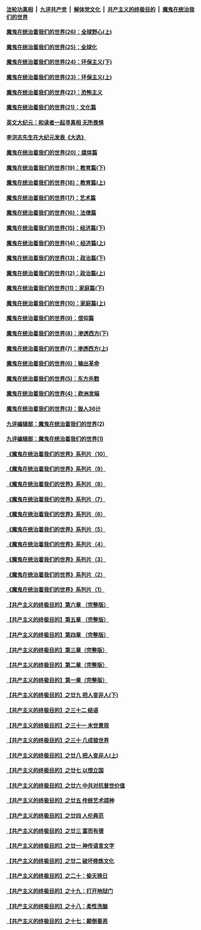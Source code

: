 ####  [法轮功真相](../../../../basic/blob/master/README.md?t=02090331) &nbsp;|&nbsp; [九评共产党](../../../../9ping.md/blob/master/README.md?t=02090331) &nbsp;|&nbsp; [解体党文化](../../../../jtdwh.md/blob/master/README.md?t=02090331)  &nbsp;|&nbsp; [共产主义的终极目的](../../../../gczydzjmd.md/blob/master/README.md?t=02090331) &nbsp;|&nbsp; [魔鬼在统治我们的世界](../../../../mgztzwmdsj.md/blob/master/README.md?t=02090331) 

#### [魔鬼在统治着我们的世界(26)：全球野心(上)](../pages/nsc422/n10900318.md?t=02090331) 

#### [魔鬼在统治着我们的世界(25)：全球化](../pages/nsc422/n10788205.md?t=02090331) 

#### [魔鬼在统治着我们的世界(24)：环保主义(下)](../pages/nsc422/n10695307.md?t=02090331) 

#### [魔鬼在统治着我们的世界(23)：环保主义(上)](../pages/nsc422/n10688613.md?t=02090331) 

#### [魔鬼在统治着我们的世界(22)：恐怖主义](../pages/nsc422/n10614727.md?t=02090331) 

#### [魔鬼在统治着我们的世界(21)：文化篇](../pages/nsc422/n10597706.md?t=02090331) 

#### [英文大纪元：和读者一起寻真相 无所畏惧](../pages/nsc422/n12542027.md?t=02090331) 

#### [李洪志先生在大纪元发表《大选》](../pages/nsc422/n12534746.md?t=02090331) 

#### [魔鬼在统治着我们的世界(20)：媒体篇](../pages/nsc422/n10586579.md?t=02090331) 

#### [魔鬼在统治着我们的世界(19)：教育篇(下)](../pages/nsc422/n10564808.md?t=02090331) 

#### [魔鬼在统治着我们的世界(18)：教育篇(上)](../pages/nsc422/n10526970.md?t=02090331) 

#### [魔鬼在统治着我们的世界(17)：艺术篇](../pages/nsc422/n10499093.md?t=02090331) 

#### [魔鬼在统治着我们的世界(16)：法律篇](../pages/nsc422/n10485969.md?t=02090331) 

#### [魔鬼在统治着我们的世界(15)：经济篇(下)](../pages/nsc422/n10469975.md?t=02090331) 

#### [魔鬼在统治着我们的世界(14)：经济篇(上)](../pages/nsc422/n10457370.md?t=02090331) 

#### [魔鬼在统治着我们的世界(13)：政治篇(下)](../pages/nsc422/n10448270.md?t=02090331) 

#### [魔鬼在统治着我们的世界(12)：政治篇(上)](../pages/nsc422/n10444576.md?t=02090331) 

#### [魔鬼在统治着我们的世界(11)：家庭篇(下)](../pages/nsc422/n10440961.md?t=02090331) 

#### [魔鬼在统治着我们的世界(10)：家庭篇(上)](../pages/nsc422/n10435448.md?t=02090331) 

#### [魔鬼在统治着我们的世界(9)：信仰篇](../pages/nsc422/n10432159.md?t=02090331) 

#### [魔鬼在统治着我们的世界(8)：渗透西方(下)](../pages/nsc422/n10429603.md?t=02090331) 

#### [魔鬼在统治着我们的世界(7)：渗透西方(上)](../pages/nsc422/n10426013.md?t=02090331) 

#### [魔鬼在统治着我们的世界(6)：输出革命](../pages/nsc422/n10421536.md?t=02090331) 

#### [魔鬼在统治着我们的世界(5)：东方杀戮](../pages/nsc422/n10417707.md?t=02090331) 

#### [魔鬼在统治着我们的世界(4)：欧洲发端](../pages/nsc422/n10414890.md?t=02090331) 

#### [魔鬼在统治着我们的世界(3)：毁人36计](../pages/nsc422/n10411583.md?t=02090331) 

#### [九评编辑部：魔鬼在统治着我们的世界(2)](../pages/nsc422/n10410036.md?t=02090331) 

#### [九评编辑部：魔鬼在统治着我们的世界(1)](../pages/nsc422/n10406825.md?t=02090331) 

#### [《魔鬼在统治着我们的世界》系列片（10）](../pages/nsc422/n12292670.md?t=02090331) 

#### [《魔鬼在统治着我们的世界》系列片（9）](../pages/nsc422/n12290859.md?t=02090331) 

#### [《魔鬼在统治着我们的世界》系列片（8）](../pages/nsc422/n12287445.md?t=02090331) 

#### [《魔鬼在统治着我们的世界》系列片（7）](../pages/nsc422/n12283425.md?t=02090331) 

#### [《魔鬼在统治着我们的世界》系列片（6）](../pages/nsc422/n12282314.md?t=02090331) 

#### [《魔鬼在统治着我们的世界》系列片（5）](../pages/nsc422/n12281419.md?t=02090331) 

#### [《魔鬼在统治着我们的世界》系列片（4）](../pages/nsc422/n12274024.md?t=02090331) 

#### [《魔鬼在统治着我们的世界》系列片（3）](../pages/nsc422/n12271322.md?t=02090331) 

#### [《魔鬼在统治着我们的世界》系列片（2）](../pages/nsc422/n12269049.md?t=02090331) 

#### [《魔鬼在统治着我们的世界》系列片（1）](../pages/nsc422/n12267575.md?t=02090331) 

#### [【共产主义的终极目的】第六章 （完整版）](../pages/nsc422/n11428913.md?t=02090331) 

#### [【共产主义的终极目的】第五章 （完整版）](../pages/nsc422/n11428912.md?t=02090331) 

#### [【共产主义的终极目的】第四章 （完整版）](../pages/nsc422/n11428907.md?t=02090331) 

#### [【共产主义的终极目的】第三章（完整版）](../pages/nsc422/n11428848.md?t=02090331) 

#### [【共产主义的终极目的】第二章（完整版）](../pages/nsc422/n11428831.md?t=02090331) 

#### [【共产主义的终极目的】第一章（完整版）](../pages/nsc422/n11417651.md?t=02090331) 

#### [【共产主义的终极目的】之廿九 把人变非人(下)](../pages/nsc422/n11344140.md?t=02090331) 

#### [【共产主义的终极目的】之三十二 结语](../pages/nsc422/n11360535.md?t=02090331) 

#### [【共产主义的终极目的】之三十一 末世景观](../pages/nsc422/n11351129.md?t=02090331) 

#### [【共产主义的终极目的】之三十 几成狼世界](../pages/nsc422/n11348280.md?t=02090331) 

#### [【共产主义的终极目的】之廿八 把人变非人(上)](../pages/nsc422/n11340492.md?t=02090331) 

#### [【共产主义的终极目的】之廿七 以恨立国](../pages/nsc422/n11336944.md?t=02090331) 

#### [【共产主义的终极目的】之廿六 中共对抗普世价值](../pages/nsc422/n11324785.md?t=02090331) 

#### [【共产主义的终极目的】之廿五 传统艺术颂神](../pages/nsc422/n11296396.md?t=02090331) 

#### [【共产主义的终极目的】之廿四 人伦典范](../pages/nsc422/n11296397.md?t=02090331) 

#### [【共产主义的终极目的】之廿三 富而有德](../pages/nsc422/n11283598.md?t=02090331) 

#### [【共产主义的终极目的】之廿一 神传语言文字](../pages/nsc422/n11263265.md?t=02090331) 

#### [【共产主义的终极目的】之廿二 破坏修炼文化](../pages/nsc422/n11245728.md?t=02090331) 

#### [【共产主义的终极目的】之二十：偷天换日](../pages/nsc422/n11238846.md?t=02090331) 

#### [【共产主义的终极目的】之十九：打开地狱门](../pages/nsc422/n11206376.md?t=02090331) 

#### [【共产主义的终极目的】之十八：柔性洗脑](../pages/nsc422/n11199994.md?t=02090331) 

#### [【共产主义的终极目的】之十七：颠倒善恶](../pages/nsc422/n11179782.md?t=02090331) 

